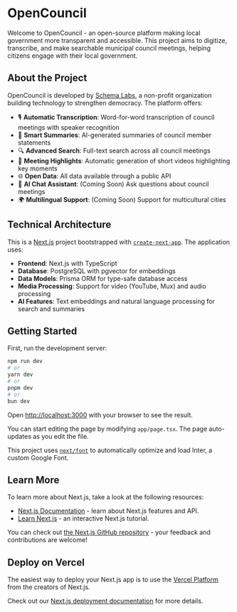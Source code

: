 # OpenCouncil

Welcome to OpenCouncil - an open-source platform making local government more transparent and accessible. This project aims to digitize, transcribe, and make searchable municipal council meetings, helping citizens engage with their local government.

## About the Project

OpenCouncil is developed by [Schema Labs](https://schemalabs.gr), a non-profit organization building technology to strengthen democracy. The platform offers:

- 🎙️ **Automatic Transcription**: Word-for-word transcription of council meetings with speaker recognition
- 📝 **Smart Summaries**: AI-generated summaries of council member statements
- 🔍 **Advanced Search**: Full-text search across all council meetings
- 🎥 **Meeting Highlights**: Automatic generation of short videos highlighting key moments
- 🌐 **Open Data**: All data available through a public API
- 🤖 **AI Chat Assistant**: (Coming Soon) Ask questions about council meetings
- 🌍 **Multilingual Support**: (Coming Soon) Support for multicultural cities

## Technical Architecture

This is a [Next.js](https://nextjs.org/) project bootstrapped with [`create-next-app`](https://github.com/vercel/next.js/tree/canary/packages/create-next-app). The application uses:

- **Frontend**: Next.js with TypeScript
- **Database**: PostgreSQL with pgvector for embeddings
- **Data Models**: Prisma ORM for type-safe database access
- **Media Processing**: Support for video (YouTube, Mux) and audio processing
- **AI Features**: Text embeddings and natural language processing for search and summaries

## Getting Started

First, run the development server:

```bash
npm run dev
# or
yarn dev
# or
pnpm dev
# or
bun dev
```

Open [http://localhost:3000](http://localhost:3000) with your browser to see the result.

You can start editing the page by modifying `app/page.tsx`. The page auto-updates as you edit the file.

This project uses [`next/font`](https://nextjs.org/docs/basic-features/font-optimization) to automatically optimize and load Inter, a custom Google Font.

## Learn More

To learn more about Next.js, take a look at the following resources:

- [Next.js Documentation](https://nextjs.org/docs) - learn about Next.js features and API.
- [Learn Next.js](https://nextjs.org/learn) - an interactive Next.js tutorial.

You can check out [the Next.js GitHub repository](https://github.com/vercel/next.js/) - your feedback and contributions are welcome!

## Deploy on Vercel

The easiest way to deploy your Next.js app is to use the [Vercel Platform](https://vercel.com/new?utm_medium=default-template&filter=next.js&utm_source=create-next-app&utm_campaign=create-next-app-readme) from the creators of Next.js.

Check out our [Next.js deployment documentation](https://nextjs.org/docs/deployment) for more details.
